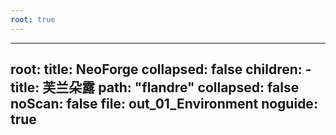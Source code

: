 ```yaml
---
root: true
---
```


---
root:
  title: NeoForge
  collapsed: false
  children:
      - title: 芙兰朵露
        path: "flandre"
        collapsed: false
        noScan: false
        file: out_01_Environment
noguide: true
---